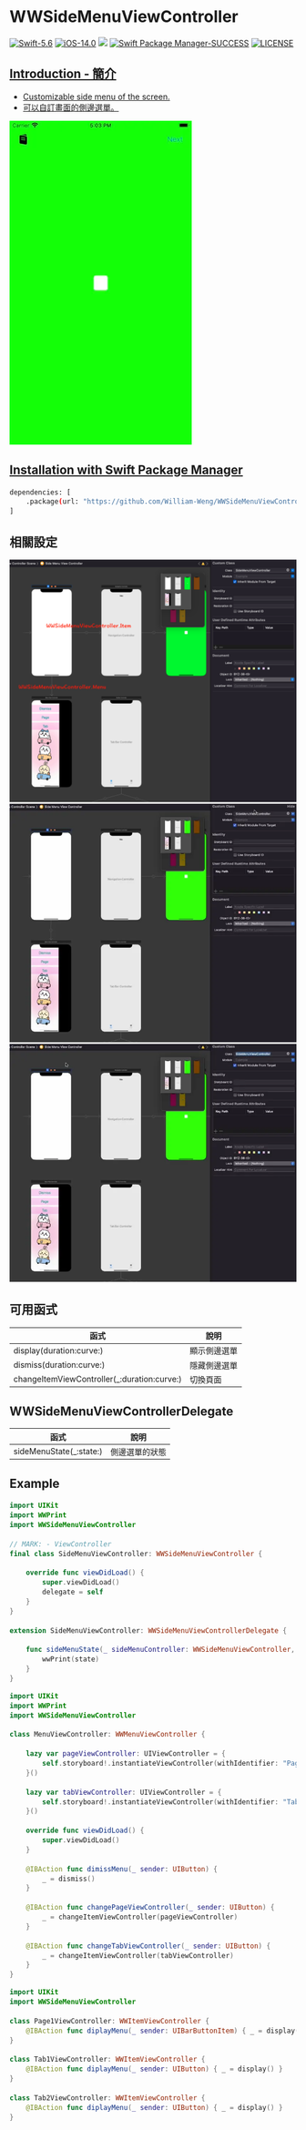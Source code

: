 # WWSideMenuViewController

[![Swift-5.6](https://img.shields.io/badge/Swift-5.6-orange.svg?style=flat)](https://developer.apple.com/swift/) [![iOS-14.0](https://img.shields.io/badge/iOS-14.0-pink.svg?style=flat)](https://developer.apple.com/swift/) ![](https://img.shields.io/github/v/tag/William-Weng/WWSideMenuViewController) [![Swift Package Manager-SUCCESS](https://img.shields.io/badge/Swift_Package_Manager-SUCCESS-blue.svg?style=flat)](https://developer.apple.com/swift/) [![LICENSE](https://img.shields.io/badge/LICENSE-MIT-yellow.svg?style=flat)](https://developer.apple.com/swift/)

## [Introduction - 簡介](https://swiftpackageindex.com/William-Weng)
- [Customizable side menu of the screen.](https://github.com/kukushi/SideMenu)
- [可以自訂畫面的側邊選單。](https://github.com/William-Weng/Cocoapods)

![WWSideMenuViewController](./Example.webp)

## [Installation with Swift Package Manager](https://medium.com/彼得潘的-swift-ios-app-開發問題解答集/使用-spm-安裝第三方套件-xcode-11-新功能-2c4ffcf85b4b)
```bash
dependencies: [
    .package(url: "https://github.com/William-Weng/WWSideMenuViewController.git", .upToNextMajor(from: "1.0.0"))
]
```

## 相關設定
![WWSideMenuViewController](./Setting.png)
![WWSideMenuViewController](./Setting_Item.webp)
![WWSideMenuViewController](./Setting_Menu.webp)

## 可用函式
|函式|說明|
|-|-|
|display(duration:curve:)|顯示側邊選單|
|dismiss(duration:curve:)|隱藏側邊選單|
|changeItemViewController(_:duration:curve:)|切換頁面|

## WWSideMenuViewControllerDelegate
|函式|說明|
|-|-|
|sideMenuState(_:state:)|側邊選單的狀態|

## Example
```swift
import UIKit
import WWPrint
import WWSideMenuViewController

// MARK: - ViewController
final class SideMenuViewController: WWSideMenuViewController {
    
    override func viewDidLoad() {
        super.viewDidLoad()
        delegate = self
    }
}

extension SideMenuViewController: WWSideMenuViewControllerDelegate {
    
    func sideMenuState(_ sideMenuController: WWSideMenuViewController, state: Constant.MenuState) {
        wwPrint(state)
    }
}
```
```swift
import UIKit
import WWPrint
import WWSideMenuViewController

class MenuViewController: WWMenuViewController {
    
    lazy var pageViewController: UIViewController = {
        self.storyboard!.instantiateViewController(withIdentifier: "Page")
    }()
    
    lazy var tabViewController: UIViewController = {
        self.storyboard!.instantiateViewController(withIdentifier: "Tab")
    }()
    
    override func viewDidLoad() {
        super.viewDidLoad()
    }
    
    @IBAction func dimissMenu(_ sender: UIButton) {
        _ = dismiss()
    }
    
    @IBAction func changePageViewController(_ sender: UIButton) {
        _ = changeItemViewController(pageViewController)
    }
    
    @IBAction func changeTabViewController(_ sender: UIButton) {
        _ = changeItemViewController(tabViewController)
    }
}
```
```swift
import UIKit
import WWSideMenuViewController

class Page1ViewController: WWItemViewController {
    @IBAction func diplayMenu(_ sender: UIBarButtonItem) { _ = display() }
}

class Tab1ViewController: WWItemViewController {
    @IBAction func diplayMenu(_ sender: UIButton) { _ = display() }
}

class Tab2ViewController: WWItemViewController {
    @IBAction func diplayMenu(_ sender: UIButton) { _ = display() }
}
```

